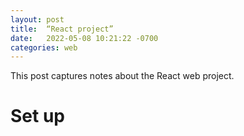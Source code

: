 ```yaml
---
layout: post
title:  “React project”
date:   2022-05-08 10:21:22 -0700
categories: web
---
```


This post captures notes about the React web project. 

# Set up 


